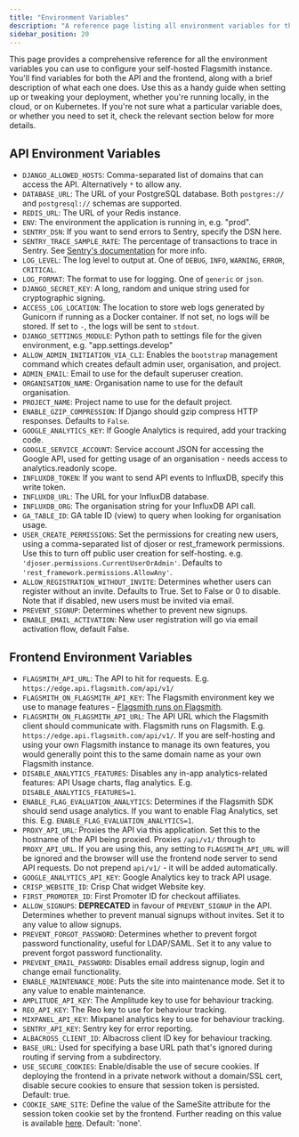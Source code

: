 ```yaml
---
title: "Environment Variables"
description: "A reference page listing all environment variables for the API and Frontend."
sidebar_position: 20
---
```


This page provides a comprehensive reference for all the environment variables you can use to configure your self-hosted Flagsmith instance. You'll find variables for both the API and the frontend, along with a brief description of what each one does. Use this as a handy guide when setting up or tweaking your deployment, whether you're running locally, in the cloud, or on Kubernetes. If you're not sure what a particular variable does, or whether you need to set it, check the relevant section below for more details.

## API Environment Variables

- `DJANGO_ALLOWED_HOSTS`: Comma-separated list of domains that can access the API. Alternatively `*` to allow any.
- `DATABASE_URL`: The URL of your PostgreSQL database. Both `postgres://` and `postgresql://` schemas are supported.
- `REDIS_URL`: The URL of your Redis instance.
- `ENV`: The environment the application is running in, e.g. "prod".
- `SENTRY_DSN`: If you want to send errors to Sentry, specify the DSN here.
- `SENTRY_TRACE_SAMPLE_RATE`: The percentage of transactions to trace in Sentry. See [Sentry's documentation](https://docs.sentry.io/platforms/python/performance/instrumentation/django/#configure) for more info.
- `LOG_LEVEL`: The log level to output at. One of `DEBUG`, `INFO`, `WARNING`, `ERROR`, `CRITICAL`.
- `LOG_FORMAT`: The format to use for logging. One of `generic` or `json`.
- `DJANGO_SECRET_KEY`: A long, random and unique string used for cryptographic signing.
- `ACCESS_LOG_LOCATION`: The location to store web logs generated by Gunicorn if running as a Docker container. If not set, no logs will be stored. If set to `-`, the logs will be sent to `stdout`.
- `DJANGO_SETTINGS_MODULE`: Python path to settings file for the given environment, e.g. "app.settings.develop"
- `ALLOW_ADMIN_INITIATION_VIA_CLI`: Enables the `bootstrap` management command which creates default admin user, organisation, and project.
- `ADMIN_EMAIL`: Email to use for the default superuser creation.
- `ORGANISATION_NAME`: Organisation name to use for the default organisation.
- `PROJECT_NAME`: Project name to use for the default project.
- `ENABLE_GZIP_COMPRESSION`: If Django should gzip compress HTTP responses. Defaults to `False`.
- `GOOGLE_ANALYTICS_KEY`: If Google Analytics is required, add your tracking code.
- `GOOGLE_SERVICE_ACCOUNT`: Service account JSON for accessing the Google API, used for getting usage of an organisation - needs access to analytics.readonly scope.
- `INFLUXDB_TOKEN`: If you want to send API events to InfluxDB, specify this write token.
- `INFLUXDB_URL`: The URL for your InfluxDB database.
- `INFLUXDB_ORG`: The organisation string for your InfluxDB API call.
- `GA_TABLE_ID`: GA table ID (view) to query when looking for organisation usage.
- `USER_CREATE_PERMISSIONS`: Set the permissions for creating new users, using a comma-separated list of djoser or rest_framework permissions. Use this to turn off public user creation for self-hosting. e.g. `'djoser.permissions.CurrentUserOrAdmin'`. Defaults to `'rest_framework.permissions.AllowAny'`.
- `ALLOW_REGISTRATION_WITHOUT_INVITE`: Determines whether users can register without an invite. Defaults to True. Set to False or 0 to disable. Note that if disabled, new users must be invited via email.
- `PREVENT_SIGNUP`: Determines whether to prevent new signups.
- `ENABLE_EMAIL_ACTIVATION`: New user registration will go via email activation flow, default False.

## Frontend Environment Variables

- `FLAGSMITH_API_URL`: The API to hit for requests. E.g. `https://edge.api.flagsmith.com/api/v1/`
- `FLAGSMITH_ON_FLAGSMITH_API_KEY`: The Flagsmith environment key we use to manage features - [Flagsmith runs on Flagsmith](/deployment-self-hosting/core-configuration/running-flagsmith-on-flagsmith).
- `FLAGSMITH_ON_FLAGSMITH_API_URL`: The API URL which the Flagsmith client should communicate with. Flagsmith runs on Flagsmith. E.g. `https://edge.api.flagsmith.com/api/v1/`. If you are self-hosting and using your own Flagsmith instance to manage its own features, you would generally point this to the same domain name as your own Flagsmith instance.
- `DISABLE_ANALYTICS_FEATURES`: Disables any in-app analytics-related features: API Usage charts, flag analytics. E.g. `DISABLE_ANALYTICS_FEATURES=1`.
- `ENABLE_FLAG_EVALUATION_ANALYTICS`: Determines if the Flagsmith SDK should send usage analytics. If you want to enable Flag Analytics, set this. E.g. `ENABLE_FLAG_EVALUATION_ANALYTICS=1`.
- `PROXY_API_URL`: Proxies the API via this application. Set this to the hostname of the API being proxied. Proxies `/api/v1/` through to `PROXY_API_URL`. If you are using this, any setting to `FLAGSMITH_API_URL` will be ignored and the browser will use the frontend node server to send API requests. Do not prepend `api/v1/` - it will be added automatically.
- `GOOGLE_ANALYTICS_API_KEY`: Google Analytics key to track API usage.
- `CRISP_WEBSITE_ID`: Crisp Chat widget Website key.
- `FIRST_PROMOTER_ID`: First Promoter ID for checkout affiliates.
- `ALLOW_SIGNUPS`: **DEPRECATED** in favour of `PREVENT_SIGNUP` in the API. Determines whether to prevent manual signups without invites. Set it to any value to allow signups.
- `PREVENT_FORGOT_PASSWORD`: Determines whether to prevent forgot password functionality, useful for LDAP/SAML. Set it to any value to prevent forgot password functionality.
- `PREVENT_EMAIL_PASSWORD`: Disables email address signup, login and change email functionality.
- `ENABLE_MAINTENANCE_MODE`: Puts the site into maintenance mode. Set it to any value to enable maintenance.
- `AMPLITUDE_API_KEY`: The Amplitude key to use for behaviour tracking.
- `REO_API_KEY`: The Reo key to use for behaviour tracking.
- `MIXPANEL_API_KEY`: Mixpanel analytics key to use for behaviour tracking.
- `SENTRY_API_KEY`: Sentry key for error reporting.
- `ALBACROSS_CLIENT_ID`: Albacross client ID key for behaviour tracking.
- `BASE_URL`: Used for specifying a base URL path that's ignored during routing if serving from a subdirectory.
- `USE_SECURE_COOKIES`: Enable/disable the use of secure cookies. If deploying the frontend in a private network without a domain/SSL cert, disable secure cookies to ensure that session token is persisted. Default: true.
- `COOKIE_SAME_SITE`: Define the value of the SameSite attribute for the session token cookie set by the frontend. Further reading on this value is available [here](https://web.dev/articles/samesite-cookies-explained). Default: 'none'. 